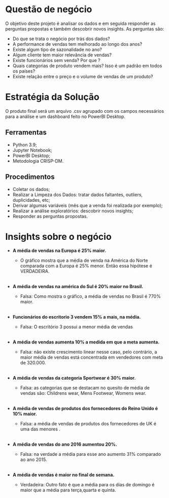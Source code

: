 # Questão de negócio

O objetivo deste projeto é analisar os dados e em seguida responder as perguntas propostas e também descobrir novos insights. As perguntas são: 
- Do que se trata o negócio por trás dos dados? 
- A performance de vendas tem melhorado ao longo dos anos? 
- Existe algum tipo de sazonalidade no ano? 
- Algum cliente tem maior relevância de vendas? 
- Existe funcionários sem venda? Por que ?
- Quais categorias de produto vendem mais? Isso é um padrão em todos os países? 
- Existe relação entre o preço e o volume de vendas de um produto? 

# Estratégia da Solução

O produto final será um arquivo .csv agrupado com os campos necessários para a análise e um dashboard feito no PowerBI Desktop. 

## Ferramentas
- Python 3.9; 
- Jupyter Notebook; 
- PowerBI Desktop;
- Metodologia CRISP-DM.

## Procedimentos
- Coletar os dados; 
- Realizar a Limpeza dos Dados: tratar dados faltantes, outliers, duplicidades, etc;
- Derivar algumas variáveis (mês que a venda foi realizada por exemplo); 
- Realizar a análise exploratórios: descobrir novos insights; 
- Responder as perguntas propostas.

# Insights sobre o negócio

- <b>A média de vendas na Europa é 25% maior.</b>
    - O gráfico mostra que a média de venda na América do Norte comparada com a Europa é 25% menor. Então essa hipótese é VERDADEIRA.
<br></br>

- <b>A média de vendas na américa do Sul é 20% maior no Brasil.</b>
    - Falsa: Como mostra o gráfico, a média de vendas no Brasil é 770% maior.
<br></br>

- <b>Funcionários do escritorio 3 vendem 15% a mais, na média.</b>
    - Falsa: O escritório 3 possui a menor média de vendas
<br></br>

- <b>A média de vendas aumenta 10% a medida em que a meta aumenta.</b>
    - Falsa: não existe crescimento linear nesse caso, pelo contrário, a maior média de vendas está concentrada em vendedores com meta de 320.000.
<br></br>

- <b>A média de vendas da categoria Sportwear é 30% maior.</b>
    - Falsa: as categorias que se destacam no quesito de média de vendas são: Childrens wear, Mens Footwear, Womens wear.
<br></br>

- <b>A média de vendas de produtos dos fornecedores do Reino Unido é 10% maior.</b>
    - Falsa: a média de vendas de produtos dos fornecedores de UK é uma das menores .
<br></br>

- <b>A média de vendas do ano 2016 aumentou 20%.</b>
    - Falsa: na verdade a média para esse ano aumento 31% comparado ao ano 2015.
<br></br>

- <b>A média de vendas é maior no final de semana.</b>
    - Verdadeira: Outro fato é que a média para os dias de domingo é maior que a média para terça,quarta e quinta.



